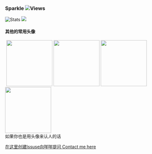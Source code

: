 ### Sparkle ![Views](https://views.whatilearened.today/views/github/zanjie1999/zanjie1999.svg)
![Stats](https://github-readme-stats.vercel.app/api?username=zanjie1999&show_icons=true&line_height=28&show_icons=true&count_private=true&hide_border=true&title_color=fb83a5&icon_color=fb83a5)
![](https://github-readme-stats.vercel.app/api/top-langs/?username=zanjie1999&show_icons=true&layout=compact&theme=vue&hide_border=true&langs_count=10&title_color=fb83a5&hide=c,objective-c,makefile,assembly,roff,perl)
#### 其他的常用头像  
<div style="width: 610px;">
<img alt="" src="https://cdn.v2ex.com/gravatar/31272d49b7a518e42aa57ffc5e20e7fa?s=150">
<img alt="" src="https://i2.hdslb.com/bfs/face/f95648b9a02427b7995383e59cb85c0198fe0fc2.jpg" width="150">
<img alt="" src="https://thirdqq.qlogo.cn/g?b=sdk&k=SRUbQ2agh6IQfuLLILib3TQ&s=640" width="150">
<img alt="" src="https://styles.redditmedia.com/t5_g9ufa/styles/profileIcon_5vzkusvzh6171.png" width="150">
<img alt="" src="https://i2.hdslb.com/bfs/face/00d075041676bcfaca655e40937938edc39c9a16.jpg" width="150">
</div>
如果你也是用头像来认人的话

[在这里创建Issuse向咩咩提问 Contact me here](https://github.com/zanjie1999/zanjie1999/issues)  
